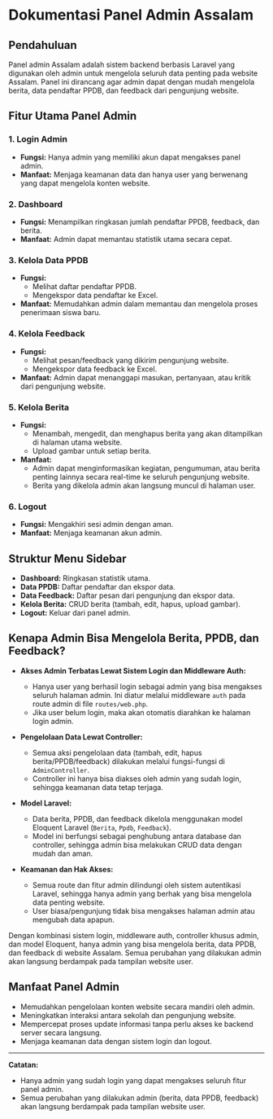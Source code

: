 # Dokumentasi Panel Admin Assalam

## Pendahuluan

Panel admin Assalam adalah sistem backend berbasis Laravel yang digunakan oleh admin untuk mengelola seluruh data penting pada website Assalam. Panel ini dirancang agar admin dapat dengan mudah mengelola berita, data pendaftar PPDB, dan feedback dari pengunjung website.

## Fitur Utama Panel Admin

### 1. Login Admin

-   **Fungsi:** Hanya admin yang memiliki akun dapat mengakses panel admin.
-   **Manfaat:** Menjaga keamanan data dan hanya user yang berwenang yang dapat mengelola konten website.

### 2. Dashboard

-   **Fungsi:** Menampilkan ringkasan jumlah pendaftar PPDB, feedback, dan berita.
-   **Manfaat:** Admin dapat memantau statistik utama secara cepat.

### 3. Kelola Data PPDB

-   **Fungsi:**
    -   Melihat daftar pendaftar PPDB.
    -   Mengekspor data pendaftar ke Excel.
-   **Manfaat:** Memudahkan admin dalam memantau dan mengelola proses penerimaan siswa baru.

### 4. Kelola Feedback

-   **Fungsi:**
    -   Melihat pesan/feedback yang dikirim pengunjung website.
    -   Mengekspor data feedback ke Excel.
-   **Manfaat:** Admin dapat menanggapi masukan, pertanyaan, atau kritik dari pengunjung website.

### 5. Kelola Berita

-   **Fungsi:**
    -   Menambah, mengedit, dan menghapus berita yang akan ditampilkan di halaman utama website.
    -   Upload gambar untuk setiap berita.
-   **Manfaat:**
    -   Admin dapat menginformasikan kegiatan, pengumuman, atau berita penting lainnya secara real-time ke seluruh pengunjung website.
    -   Berita yang dikelola admin akan langsung muncul di halaman user.

### 6. Logout

-   **Fungsi:** Mengakhiri sesi admin dengan aman.
-   **Manfaat:** Menjaga keamanan akun admin.

## Struktur Menu Sidebar

-   **Dashboard:** Ringkasan statistik utama.
-   **Data PPDB:** Daftar pendaftar dan ekspor data.
-   **Data Feedback:** Daftar pesan dari pengunjung dan ekspor data.
-   **Kelola Berita:** CRUD berita (tambah, edit, hapus, upload gambar).
-   **Logout:** Keluar dari panel admin.

## Kenapa Admin Bisa Mengelola Berita, PPDB, dan Feedback?

-   **Akses Admin Terbatas Lewat Sistem Login dan Middleware Auth:**

    -   Hanya user yang berhasil login sebagai admin yang bisa mengakses seluruh halaman admin. Ini diatur melalui middleware `auth` pada route admin di file `routes/web.php`.
    -   Jika user belum login, maka akan otomatis diarahkan ke halaman login admin.

-   **Pengelolaan Data Lewat Controller:**

    -   Semua aksi pengelolaan data (tambah, edit, hapus berita/PPDB/feedback) dilakukan melalui fungsi-fungsi di `AdminController`.
    -   Controller ini hanya bisa diakses oleh admin yang sudah login, sehingga keamanan data tetap terjaga.

-   **Model Laravel:**

    -   Data berita, PPDB, dan feedback dikelola menggunakan model Eloquent Laravel (`Berita`, `Ppdb`, `Feedback`).
    -   Model ini berfungsi sebagai penghubung antara database dan controller, sehingga admin bisa melakukan CRUD data dengan mudah dan aman.

-   **Keamanan dan Hak Akses:**
    -   Semua route dan fitur admin dilindungi oleh sistem autentikasi Laravel, sehingga hanya admin yang berhak yang bisa mengelola data penting website.
    -   User biasa/pengunjung tidak bisa mengakses halaman admin atau mengubah data apapun.

Dengan kombinasi sistem login, middleware auth, controller khusus admin, dan model Eloquent, hanya admin yang bisa mengelola berita, data PPDB, dan feedback di website Assalam. Semua perubahan yang dilakukan admin akan langsung berdampak pada tampilan website user.

## Manfaat Panel Admin

-   Memudahkan pengelolaan konten website secara mandiri oleh admin.
-   Meningkatkan interaksi antara sekolah dan pengunjung website.
-   Mempercepat proses update informasi tanpa perlu akses ke backend server secara langsung.
-   Menjaga keamanan data dengan sistem login dan logout.

---

**Catatan:**

-   Hanya admin yang sudah login yang dapat mengakses seluruh fitur panel admin.
-   Semua perubahan yang dilakukan admin (berita, data PPDB, feedback) akan langsung berdampak pada tampilan website user.
